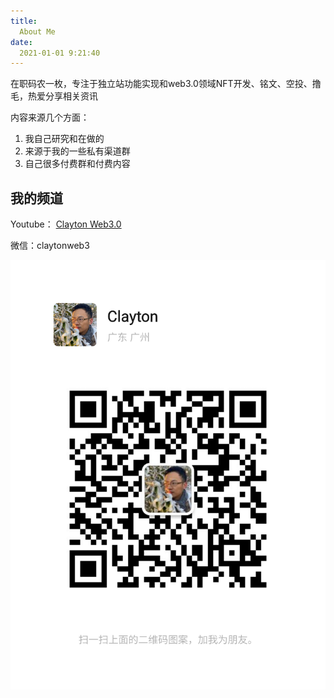 ```yaml
---
title:
  About Me
date:
  2021-01-01 9:21:40
---
```

在职码农一枚，专注于独立站功能实现和web3.0领域NFT开发、铭文、空投、撸毛，热爱分享相关资讯

内容来源几个方面：

1. 我自己研究和在做的
2. 来源于我的一些私有渠道群
3. 自己很多付费群和付费内容

## 我的频道

Youtube： [Clayton Web3.0](https://youtube.com/@Clayton_web3?feature=shared)

微信：claytonweb3

![1706679918305](image/index/1706679918305.png)
